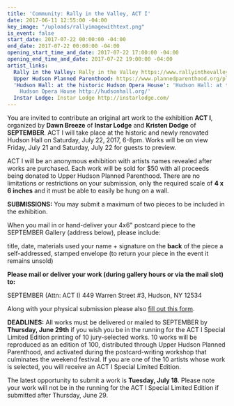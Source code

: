 ```yaml
---
title: 'Community: Rally in the Valley, ACT I'
date: 2017-06-11 12:55:00 -04:00
key_image: "/uploads/rallyimagewithtext.png"
is_event: false
start_date: 2017-07-22 00:00:00 -04:00
end_date: 2017-07-22 00:00:00 -04:00
opening_start_time_and_date: 2017-07-22 17:00:00 -04:00
opening_end_time_and_date: 2017-07-22 19:00:00 -04:00
artist_links:
  Rally in the Valley: Rally in the Valley https://www.rallyinthevalley.org/
  Upper Hudson Planned Parenthood: https://www.plannedparenthood.org/planned-parenthood-upper-hudson
  'Hudson Hall: at the historic Hudson Opera House': 'Hudson Hall: at the historic
    Hudson Opera House http://hudsonhall.org/'
  Instar Lodge: Instar Lodge http://instarlodge.com/
---
```


You are invited to contribute an original art work to the exhibition **ACT I**, organized by **Dawn Breeze** of **Instar Lodge** and **Kristen Dodge** of **SEPTEMBER**. ACT I will take place at the historic and newly renovated Hudson Hall on Saturday, July 22, 2017, 6-8pm. Works will be on view Friday, July 21 and Saturday, July 22 for guests to preview.

ACT I will be an anonymous exhibition with artists names revealed after works are purchased. Each work will be sold for $50 with all proceeds being donated to Upper Hudson Planned Parenthood. There are no limitations or restrictions on your submission, only the required scale of **4 x 6 inches** and it must be able to easily be hung on a wall.

**SUBMISSIONS:**
You may submit a maximum of two pieces to be included in the exhibition.

When you mail in or hand-deliver your 4x6" postcard piece to the SEPTEMBER Gallery (address below), please include:

title, date, materials used
your name + signature on the **back** of the piece
a self-addressed, stamped envelope (to return your piece in the event it remains unsold)

**Please mail or deliver your work (during gallery hours or via the mail slot) to:**

SEPTEMBER (Attn: ACT I)
449 Warren Street #3, Hudson, NY 12534

Along with your physical submission please also [fill out this form](https://form.jotform.us/71367100092144).

**DEADLINES:**
All works must be delivered or mailed to SEPTEMBER by **Thursday, June 29th** if you wish you be in the running for the ACT I Special Limited Edition printing of 10 jury-selected works. 10 works will be reproduced as an edition of 100, distributed through Upper Hudson Planned Parenthood, and activated during the postcard-writing workshop that culminates the weekend festival. If you are one of the 10 artists whose work is selected, you will receive an ACT I Special Limited Edition.

The latest opportunity to submit a work is **Tuesday, July 18**. Please note your work will not be in the running for the ACT I Special Limited Edition if submitted after Thursday, June 29.